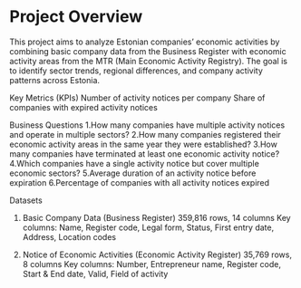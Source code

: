 # Project Overview
This project aims to analyze Estonian companies’ economic activities by combining basic company data from the Business Register with economic activity areas from the MTR (Main Economic Activity Registry). The goal is to identify sector trends, regional differences, and company activity patterns across Estonia.

Key Metrics (KPIs)
Number of activity notices per company
Share of companies with expired activity notices

Business Questions
1.How many companies have multiple activity notices and operate in multiple sectors?
2.How many companies registered their economic activity areas in the same year they were established?
3.How many companies have terminated at least one economic activity notice?
4.Which companies have a single activity notice but cover multiple economic sectors?
5.Average duration of an activity notice before expiration
6.Percentage of companies with all activity notices expired

Datasets
1. Basic Company Data (Business Register)
359,816 rows, 14 columns
Key columns: Name, Register code, Legal form, Status, First entry date, Address, Location codes

2. Notice of Economic Activities (Economic Activity Register)
35,769 rows, 8 columns
Key columns: Number, Entrepreneur name, Register code, Start & End date, Valid, Field of activity
